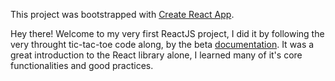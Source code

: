 This project was bootstrapped with [Create React App](https://github.com/facebookincubator/create-react-app).

Hey there! Welcome to my very first ReactJS project, I did it by following the very throught tic-tac-toe code along, by the beta [documentation](https://beta.reactjs.org/). It was a great introduction to the React library alone, I learned many of it's core functionalities and good practices. 
